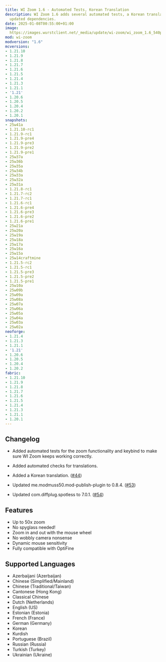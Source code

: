 ```yaml
---
title: WI Zoom 1.6 - Automated Tests, Korean Translation
description: WI Zoom 1.6 adds several automated tests, a Korean translation, and
  updated dependencies.
date: 2025-01-08T00:55:00+01:00
image: 
  https://images.wurstclient.net/_media/update/wi-zoom/wi_zoom_1.6_540p.webp
mod: wi-zoom
modversion: "1.6"
mcversions:
- 1.21.10
- 1.21.9
- 1.21.8
- 1.21.7
- 1.21.6
- 1.21.5
- 1.21.4
- 1.21.3
- 1.21.1
- '1.21'
- 1.20.6
- 1.20.5
- 1.20.4
- 1.20.2
- 1.20.1
snapshots:
- 25w41a
- 1.21.10-rc1
- 1.21.9-rc1
- 1.21.9-pre4
- 1.21.9-pre3
- 1.21.9-pre2
- 1.21.9-pre1
- 25w37a
- 25w36b
- 25w35a
- 25w34b
- 25w33a
- 25w32a
- 25w31a
- 1.21.8-rc1
- 1.21.7-rc2
- 1.21.7-rc1
- 1.21.6-rc1
- 1.21.6-pre4
- 1.21.6-pre3
- 1.21.6-pre2
- 1.21.6-pre1
- 25w21a
- 25w20a
- 25w19a
- 25w18a
- 25w17a
- 25w16a
- 25w15a
- 25w14craftmine
- 1.21.5-rc2
- 1.21.5-rc1
- 1.21.5-pre3
- 1.21.5-pre2
- 1.21.5-pre1
- 25w10a
- 25w09b
- 25w09a
- 25w08a
- 25w07a
- 25w06a
- 25w05a
- 25w04a
- 25w03a
- 25w02a
neoforge:
- 1.21.4
- 1.21.3
- 1.21.1
- '1.21'
- 1.20.6
- 1.20.5
- 1.20.4
- 1.20.2
fabric:
- 1.21.10
- 1.21.9
- 1.21.8
- 1.21.7
- 1.21.6
- 1.21.5
- 1.21.4
- 1.21.3
- 1.21.1
- 1.20.1
---
```

## Changelog

- Added automated tests for the zoom functionality and keybind to make sure WI Zoom keeps working correctly.

- Added automated checks for translations.

- Added a Korean translation. ([#44](https://github.com/Wurst-Imperium/WI-Zoom/pull/44))

- Updated me.modmuss50.mod-publish-plugin to 0.8.4. ([#53](https://github.com/Wurst-Imperium/WI-Zoom/pull/53))

- Updated com.diffplug.spotless to 7.0.1. ([#54](https://github.com/Wurst-Imperium/WI-Zoom/pull/54))

## Features

- Up to 50x zoom
- No spyglass needed!
- Zoom in and out with the mouse wheel
- No wobbly camera nonsense
- Dynamic mouse sensitivity
- Fully compatible with OptiFine

## Supported Languages

- Azerbaijani (Azerbaijan)
- Chinese (Simplified/Mainland)
- Chinese (Traditional/Taiwan)
- Cantonese (Hong Kong)
- Classical Chinese
- Dutch (Netherlands)
- English (US)
- Estonian (Estonia)
- French (France)
- German (Germany)
- Korean
- Kurdish
- Portuguese (Brazil)
- Russian (Russia)
- Turkish (Turkey)
- Ukrainian (Ukraine)
